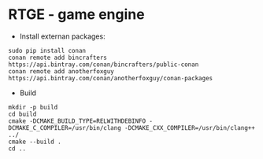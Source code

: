 RTGE - game engine
===

* Install externan packages:

```console
sudo pip install conan
conan remote add bincrafters https://api.bintray.com/conan/bincrafters/public-conan
conan remote add anotherfoxguy https://api.bintray.com/conan/anotherfoxguy/conan-packages
```

* Build

```console
mkdir -p build
cd build
cmake -DCMAKE_BUILD_TYPE=RELWITHDEBINFO -DCMAKE_C_COMPILER=/usr/bin/clang -DCMAKE_CXX_COMPILER=/usr/bin/clang++ ../
cmake --build .
cd ..
```
